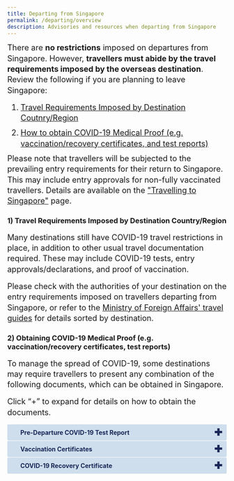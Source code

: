 ```yaml
---
title: Departing from Singapore
permalink: /departing/overview
description: Advisories and resources when departing from Singapore
---
```

<div id="top"></div>

<p style="margin-top:0px; margin-bottom:15px; font-size:18px; line-height:1.35;">There are <b>no restrictions</b> imposed on departures from Singapore. However, <b>travellers must abide by the travel requirements imposed by the overseas destination</b>. Review the following if you are planning to leave Singapore:</p>

<ol style="margin-top:10px; margin-bottom:10px; font-size:18px;">
  <li style="margin-top:10px; margin-bottom:10px; font-size:18px; line-height:1.35;"><a href="#advisories">Travel Requirements Imposed by Destination Coutnry/Region</a></li>
    <li style="margin-top:10px; margin-bottom:10px; font-size:18px; line-height:1.35;"><a href="#proof">How to obtain COVID-19 Medical Proof (e.g. vaccination/recovery certificates, and test reports)</a></li>
  </ol>

<p style="margin-top:10px; margin-bottom:15px; font-size:18px; line-height:1.35;">Please note that travellers will be subjected to the prevailing entry requirements for their return to Singapore. This may include entry approvals for non-fully vaccinated travellers. Details are available on the <a href="/arriving/overview" target="_blank">"Travelling to Singapore"</a> page.</p>

<div id="advisories"></div>

### 1) Travel Requirements Imposed by Destination Country/Region

<p style="margin-top:10px; margin-bottom:15px; font-size:18px; line-height:1.35;">Many destinations still have COVID-19 travel restrictions in place, in addition to other usual travel documentation required. These may include COVID-19 tests, entry approvals/declarations, and proof of vaccination. </p>

<p style="margin-top:10px; margin-bottom:15px; font-size:18px; line-height:1.35;"> Please check with the authorities of your destination on the entry requirements imposed on travellers departing from Singapore, or refer to the <a href="https://www.mfa.gov.sg/where-are-you-travelling-to" target="_blank">Ministry of Foreign Affairs' travel guides</a> for details sorted by destination.</p>

<div id="proof"></div>

### 2) Obtaining COVID-19 Medical Proof (e.g. vaccination/recovery certificates, test reports)

<p style="margin-top:10px; margin-bottom:15px; font-size:18px; line-height:1.35;">To manage the spread of COVID-19, some destinations may require travellers to present any combination of the following documents, which can be obtained in Singapore.</p>

<p style="margin-top:10px; margin-bottom:15px; font-size:18px; line-height:1.35;">Click “+” to expand for details on how to obtain the documents.</p>

<html>

<head>
<meta charset="utf-8">
<title>Test Accordion</title>

<style>

input {
    display: none;
}

label {
    display: block;    
    padding: 10px 30px;
    margin: 0 0 1px 0;
    cursor: pointer;
    background: #99B7CE;
    border-radius: 3px;
    color: #000;
    transition: ease .5s;
	position: relative;
}	
	
label:hover {
    background: #346f9e;
}

label::after {
	font-family: "Font Awesome 5 Free";
	content: '\271A';
	font-weight: bold;
	font-size: 22px;
	position: absolute;
	right: 10px;
	top: 6px;
}

input:checked + label::after {
	content: '\2716';
}

.content {
    background: #FFFFFF;
    padding: 10px 25px;
    margin: 0 0 1px 0;
    border-radius: 3px;
}

input + label + .content {
    display: none;
}

input:checked + label + .content {
    display: block;
}
	
</style>
</head>	
	
<body>	
<input id="PDT" type="checkbox">
<label style="background-color:#CEDEED; color:#182657;" for="PDT"><b>Pre-Departure COVID-19 Test Report</b></label>
<div style="border-bottom: 2px solid #E0E0E0; border-left:2px solid #E0E0E0;border-right:2px solid #E0E0E0; background-color:#edf4fa;" class="content">
<p style="font-size:18px; margin-top: 10px; margin-bottom:0px; line-height:1.35;">A pre-departure COVID-19 test can be booked with an clinic found on <a href="https://www.moh.gov.sg/licensing-and-regulation/regulations-guidelines-and-circulars/details/list-of-covid-19-swab-providers" target="_blank">this list</a>. Before booking, check with the clinic on the type of test administered, cost and estimated turnaround time for the release of the report.
</p>
 <p style="margin-top:10px; margin-bottom:20px; font-size:18px; line-height:1.35;">On the day of the test, travellers should bring the following documents for registration to facilitate report preparation:</p>
  <ol style="margin-top:10px; margin-bottom:10px; font-size:18px; list-style-type:disc;">
 <li style="margin-top:10px; margin-bottom:10px; font-size:18px; line-height:1.35;">Identity card (for Singapore Citizens, Permanent Residents, and Long-Term Pass Holders)</li> 
 <li style="margin-top:10px; margin-bottom:10px; font-size:18px; line-height:1.35;">Passport to be used for travelling</li>
 <li style="margin-top:10px; margin-bottom:10px; font-size:18px; line-height:1.35;">Flight booking details showing the departure timing</li>
</ol>
  <p style="margin-top:10px; margin-bottom:20px; font-size:18px; line-height:1.35;">For PCR tests, the clinic will send you a digitally authenticated test result via email in the form of a QR code, which can be used for boarding and immigration clearance. For ART results, seek the help of the clinic to issue a digitally authenticated report.</p>
</div>
  <input id="VaxCert" type="checkbox">
<label style="background-color:#CEDEED; color:#182657;" for="VaxCert"><b>Vaccination Certificates</b></label>
<div style="border-bottom: 2px solid #E0E0E0; border-left:2px solid #E0E0E0;border-right:2px solid #E0E0E0; background-color:#edf4fa;" class="content">
<p style="font-size:18px; margin-top: 10px; margin-bottom:0px; line-height:1.35;">Not all travel destinations accept hardcopy vaccination cards/slips issued in Singapore, or vaccination records found in the <a href="https://www.tracetogether.gov.sg" target="_blank">TraceTogether</a> and <a href="https://www.healthhub.sg" target="_blank">HealthHub</a> mobile application.
</p>
 <p style="margin-top:10px; margin-bottom:20px; font-size:18px; line-height:1.35;">Apply for a digitally authenticated vaccination certificate using <a href="https://www.notarise.gov.sg" target="_blank">Notarise</a>, if you are vaccinated in Singapore and required to present such a certificate for entry into the destination country. Upon authentication, Notarise will send a Vaccination HealthCert (i.e. QR code) to your email and/pr SingPass app (for users who logged in using SingPass app/credentials). The QR code can be presented to the relevant foreign authority for scanning as proof of your vaccination status.</p>
  <p style="margin-top:10px; margin-bottom:20px; font-size:18px; line-height:1.35;">For further details on the use of Vaccination HealthCerts, visit <a href="https://www.notarise.gov.sg" target="_blank">Notarise</a> or write to <a href="mailto:support@notarise.gov.sg" target="_blank">support@notarise.gov.sg</a></p>
</div>
	 <input id="Recovery" type="checkbox">
<label style="background-color:#CEDEED; color:#182657;" for="Recovery"><b>COVID-19 Recovery Certificate</b></label>
<div style="border-bottom: 2px solid #E0E0E0; border-left:2px solid #E0E0E0;border-right:2px solid #E0E0E0; background-color:#edf4fa;" class="content">
<p style="font-size:18px; margin-top: 10px; margin-bottom:0px; line-height:1.35;">Some destinations offer testing exemptions to travellers who recovered from COVID-19. 
</p>
 <p style="margin-top:10px; margin-bottom:20px; font-size:18px; line-height:1.35;">You can apply for a digital Recovery HealthCert via <a href="https://www.notarise.go.sg" target="_blank">Notarise</a> for yourself and/or your child, only if you have:</p>
  <ol style="margin-top:10px; margin-bottom:10px; font-size:18px; list-style-type:disc;">
	  <li style="margin-top:10px; margin-bottom:10px; font-size:18px; line-height:1.35;">A hardcopy report of a positive COVID-19 Polymerase Chain Reaction Test taken in Singapore; OR</li>
	  	  <li style="margin-top:10px; margin-bottom:10px; font-size:18px; line-height:1.35;">Tested positive for COVID-19 on a supervised Antigen Rapid Test taken at a <a href="https://go.gov.sg/communitry-ART-test" target="_blank">Combined Test Centre/Quick Test Centre</a></li>
	</ol>
	<p style="margin-top:10px; margin-bottom:20px; font-size:18px; line-height:1.35;">If you have trouble obtaining a Recovery HealthCert, you may also wish to check with the authorities of your destination if other forms of proof of past infection are accepted (e.g. positive test result slip).</p>
</div>
  </body>
  </html>

